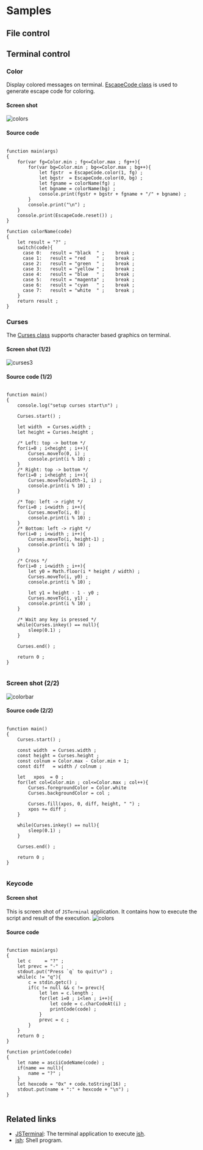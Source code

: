 

# Samples

## File control

## Terminal control
### Color
Display colored messages on terminal.
[EscapeCode class](https://github.com/steelwheels/KiwiScript/blob/master/KiwiLibrary/Document/Class/EscapeCode.md) is used to generate escape code for coloring.

#### Screen shot
![colors](colors.png)

#### Source code
````

function main(args)
{
	for(var fg=Color.min ; fg<=Color.max ; fg++){
		for(var bg=Color.min ; bg<=Color.max ; bg++){
			let fgstr  = EscapeCode.color(1, fg) ;
			let bgstr  = EscapeCode.color(0, bg) ;
			let fgname = colorName(fg) ;
			let bgname = colorName(bg) ;
			console.print(fgstr + bgstr + fgname + "/" + bgname) ;
		}
		console.print("\n") ;
	}
	console.print(EscapeCode.reset()) ;
}

function colorName(code)
{
	let result = "?" ;
	switch(code){
	  case 0:	result = "black  " ;	break ;
	  case 1:	result = "red    " ;	break ;
	  case 2:	result = "green  " ;	break ;
	  case 3:	result = "yellow " ;	break ;
	  case 4:	result = "blue   " ;	break ;
	  case 5:	result = "magenta" ;	break ;
	  case 6:	result = "cyan   " ;	break ;
	  case 7:	result = "white  " ;	break ;
	}
	return result ;
}

````

### Curses
The [Curses class](https://github.com/steelwheels/KiwiScript/blob/master/KiwiLibrary/Document/Class/Curses.md)
supports character based graphics on terminal.

#### Screen shot (1/2)
![curses3](curses3.png)

#### Source code (1/2)
````

function main()
{
	console.log("setup curses start\n") ;

	Curses.start() ;

	let width  = Curses.width ;
	let height = Curses.height ;

	/* Left: top -> bottom */
	for(i=0 ; i<height ; i++){
		Curses.moveTo(0, i) ;
		console.print(i % 10) ;
	}
	/* Right: top -> bottom */
	for(i=0 ; i<height ; i++){
		Curses.moveTo(width-1, i) ;
		console.print(i % 10) ;
	}

	/* Top: left -> right */
	for(i=0 ; i<width ; i++){
		Curses.moveTo(i, 0) ;
		console.print(i % 10) ;
	}
	/* Bottom: left -> right */
	for(i=0 ; i<width ; i++){
		Curses.moveTo(i, height-1) ;
		console.print(i % 10) ;
	}

	/* Cross */
	for(i=0 ; i<width ; i++){
		let y0 = Math.floor(i * height / width) ;
		Curses.moveTo(i, y0) ;
		console.print(i % 10) ;

		let y1 = height - 1 - y0 ;
		Curses.moveTo(i, y1) ;
		console.print(i % 10) ;
	}

	/* Wait any key is pressed */
	while(Curses.inkey() == null){
		sleep(0.1) ;
	}

	Curses.end() ;

	return 0 ;
}


````

### Screen shot (2/2)
![colorbar](colorbar.png)

#### Source code (2/2)
````

function main()
{
	Curses.start() ;

	const width  = Curses.width ;
	const height = Curses.height ;
	const colnum = Color.max - Color.min + 1;
	const diff   = width / colnum ;

	let   xpos  = 0 ;
	for(let col=Color.min ; col<=Color.max ; col++){
		Curses.foregroundColor = Color.white
		Curses.backgroundColor = col ;

		Curses.fill(xpos, 0, diff, height, " ") ;
		xpos += diff ;
	}

	while(Curses.inkey() == null){
		sleep(0.1) ;
	}

	Curses.end() ;

	return 0 ;
}


````

### Keycode

#### Screen shot
This is screen shot of `JSTerminal` application.
It contains how to execute the script and result of the execution.
![colors](keycode2.png)

#### Source code
````

function main(args)
{
	let c     = "?" ;
	let prevc = "-" ;
	stdout.put("Press `q` to quit\n") ;
	while(c != "q"){
		c = stdin.getc() ;
		if(c != null && c != prevc){
			let len = c.length ;
			for(let i=0 ; i<len ; i++){
				let code = c.charCodeAt(i) ;
				printCode(code) ;
			}
			prevc = c ;
		}
	}
	return 0 ;
}

function printCode(code)
{
	let name = asciiCodeName(code) ;
	if(name == null){
		name = "?" ;
	}
	let hexcode = "0x" + code.toString(16) ;
	stdout.put(name + ":" + hexcode + "\n") ;
}


````

## Related links
* [JSTerminal](https://github.com/steelwheels/JSTerminal): The terminal application to execute [jsh](https://github.com/steelwheels/JSTools/blob/master/Document/jsh-lang.md).
* [jsh](https://github.com/steelwheels/JSTools/blob/master/Document/jsh-man.md): Shell program.
